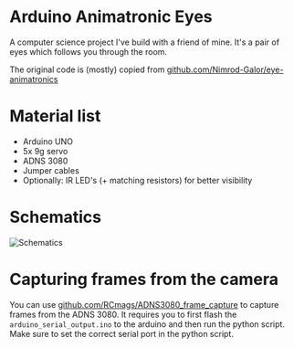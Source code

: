 # Arduino Animatronic Eyes
A computer science project I've build with a friend of mine. It's a pair of eyes which follows you through the room.

The original code is (mostly) copied from [github.com/Nimrod-Galor/eye-animatronics](https://github.com/Nimrod-Galor/eye-animatronics)

# Material list
* Arduino UNO
* 5x 9g servo
* ADNS 3080
* Jumper cables
* Optionally: IR LED's (+ matching resistors) for better visibility

# Schematics
![Schematics](/images/schematics.svg)

# Capturing frames from the camera
You can use [github.com/RCmags/ADNS3080_frame_capture](https://github.com/RCmags/ADNS3080_frame_capture) to capture frames from the ADNS 3080. It requires you to first flash the `arduino_serial_output.ino` to the arduino and then run the python script. Make sure to set the correct serial port in the python script.
